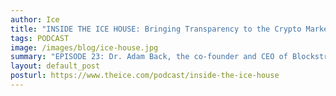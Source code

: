 ```yaml
---
author: Ice
title: "INSIDE THE ICE HOUSE: Bringing Transparency to the Crypto Markets"
tags: PODCAST
image: /images/blog/ice-house.jpg
summary: "EPISODE 23: Dr. Adam Back, the co-founder and CEO of Blockstream and the inventor of hashcash, visits the ICE House to discuss his career and the future of the block chain and financial cryptography. Over the last year, we've seen steep run-ups in the price of cryptocurrencies, often followed by precipitous falls. In spite of this extreme volatility, the crypto markets continues to grow and some estimate it could reach a valuation as high as $1 trillion in 2018."
layout: default_post
posturl: https://www.theice.com/podcast/inside-the-ice-house
---
```

